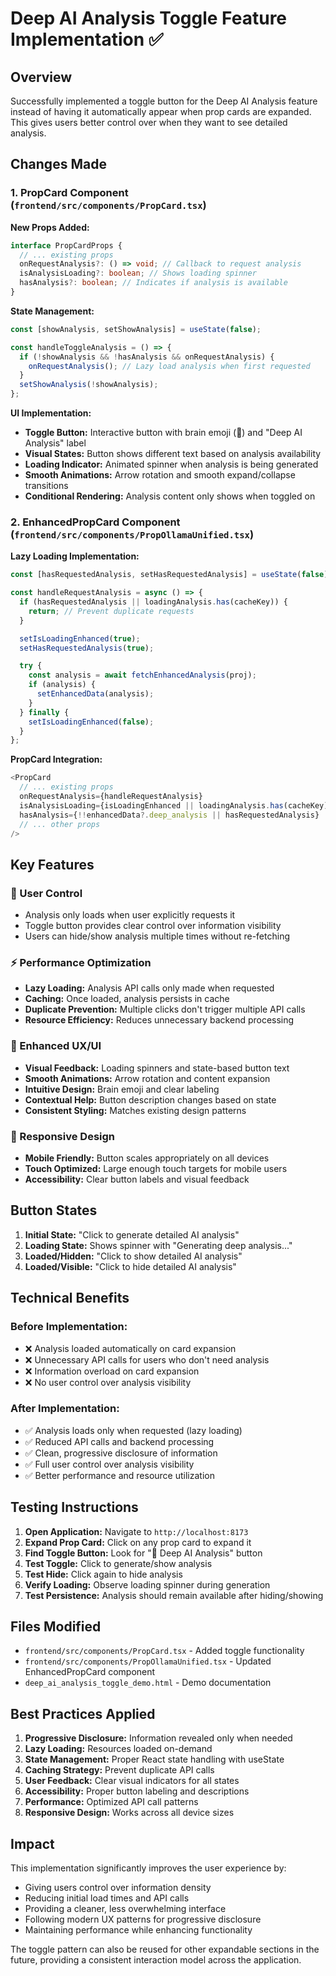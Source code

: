 # Deep AI Analysis Toggle Feature Implementation ✅

## Overview

Successfully implemented a toggle button for the Deep AI Analysis feature instead of having it automatically appear when prop cards are expanded. This gives users better control over when they want to see detailed analysis.

## Changes Made

### 1. PropCard Component (`frontend/src/components/PropCard.tsx`)

**New Props Added:**

```typescript
interface PropCardProps {
  // ... existing props
  onRequestAnalysis?: () => void; // Callback to request analysis
  isAnalysisLoading?: boolean; // Shows loading spinner
  hasAnalysis?: boolean; // Indicates if analysis is available
}
```

**State Management:**

```typescript
const [showAnalysis, setShowAnalysis] = useState(false);

const handleToggleAnalysis = () => {
  if (!showAnalysis && !hasAnalysis && onRequestAnalysis) {
    onRequestAnalysis(); // Lazy load analysis when first requested
  }
  setShowAnalysis(!showAnalysis);
};
```

**UI Implementation:**

- **Toggle Button:** Interactive button with brain emoji (🧠) and "Deep AI Analysis" label
- **Visual States:** Button shows different text based on analysis availability
- **Loading Indicator:** Animated spinner when analysis is being generated
- **Smooth Animations:** Arrow rotation and smooth expand/collapse transitions
- **Conditional Rendering:** Analysis content only shows when toggled on

### 2. EnhancedPropCard Component (`frontend/src/components/PropOllamaUnified.tsx`)

**Lazy Loading Implementation:**

```typescript
const [hasRequestedAnalysis, setHasRequestedAnalysis] = useState(false);

const handleRequestAnalysis = async () => {
  if (hasRequestedAnalysis || loadingAnalysis.has(cacheKey)) {
    return; // Prevent duplicate requests
  }

  setIsLoadingEnhanced(true);
  setHasRequestedAnalysis(true);

  try {
    const analysis = await fetchEnhancedAnalysis(proj);
    if (analysis) {
      setEnhancedData(analysis);
    }
  } finally {
    setIsLoadingEnhanced(false);
  }
};
```

**PropCard Integration:**

```typescript
<PropCard
  // ... existing props
  onRequestAnalysis={handleRequestAnalysis}
  isAnalysisLoading={isLoadingEnhanced || loadingAnalysis.has(cacheKey)}
  hasAnalysis={!!enhancedData?.deep_analysis || hasRequestedAnalysis}
  // ... other props
/>
```

## Key Features

### 🎯 User Control

- Analysis only loads when user explicitly requests it
- Toggle button provides clear control over information visibility
- Users can hide/show analysis multiple times without re-fetching

### ⚡ Performance Optimization

- **Lazy Loading:** Analysis API calls only made when requested
- **Caching:** Once loaded, analysis persists in cache
- **Duplicate Prevention:** Multiple clicks don't trigger multiple API calls
- **Resource Efficiency:** Reduces unnecessary backend processing

### 🎨 Enhanced UX/UI

- **Visual Feedback:** Loading spinners and state-based button text
- **Smooth Animations:** Arrow rotation and content expansion
- **Intuitive Design:** Brain emoji and clear labeling
- **Contextual Help:** Button description changes based on state
- **Consistent Styling:** Matches existing design patterns

### 📱 Responsive Design

- **Mobile Friendly:** Button scales appropriately on all devices
- **Touch Optimized:** Large enough touch targets for mobile users
- **Accessibility:** Clear button labels and visual feedback

## Button States

1. **Initial State:** "Click to generate detailed AI analysis"
2. **Loading State:** Shows spinner with "Generating deep analysis..."
3. **Loaded/Hidden:** "Click to show detailed AI analysis"
4. **Loaded/Visible:** "Click to hide detailed AI analysis"

## Technical Benefits

### Before Implementation:

- ❌ Analysis loaded automatically on card expansion
- ❌ Unnecessary API calls for users who don't need analysis
- ❌ Information overload on card expansion
- ❌ No user control over analysis visibility

### After Implementation:

- ✅ Analysis loads only when requested (lazy loading)
- ✅ Reduced API calls and backend processing
- ✅ Clean, progressive disclosure of information
- ✅ Full user control over analysis visibility
- ✅ Better performance and resource utilization

## Testing Instructions

1. **Open Application:** Navigate to `http://localhost:8173`
2. **Expand Prop Card:** Click on any prop card to expand it
3. **Find Toggle Button:** Look for "🧠 Deep AI Analysis" button
4. **Test Toggle:** Click to generate/show analysis
5. **Test Hide:** Click again to hide analysis
6. **Verify Loading:** Observe loading spinner during generation
7. **Test Persistence:** Analysis should remain available after hiding/showing

## Files Modified

- `frontend/src/components/PropCard.tsx` - Added toggle functionality
- `frontend/src/components/PropOllamaUnified.tsx` - Updated EnhancedPropCard component
- `deep_ai_analysis_toggle_demo.html` - Demo documentation

## Best Practices Applied

1. **Progressive Disclosure:** Information revealed only when needed
2. **Lazy Loading:** Resources loaded on-demand
3. **State Management:** Proper React state handling with useState
4. **Caching Strategy:** Prevent duplicate API calls
5. **User Feedback:** Clear visual indicators for all states
6. **Accessibility:** Proper button labeling and descriptions
7. **Performance:** Optimized API call patterns
8. **Responsive Design:** Works across all device sizes

## Impact

This implementation significantly improves the user experience by:

- Giving users control over information density
- Reducing initial load times and API calls
- Providing a cleaner, less overwhelming interface
- Following modern UX patterns for progressive disclosure
- Maintaining performance while enhancing functionality

The toggle pattern can also be reused for other expandable sections in the future, providing a consistent interaction model across the application.
